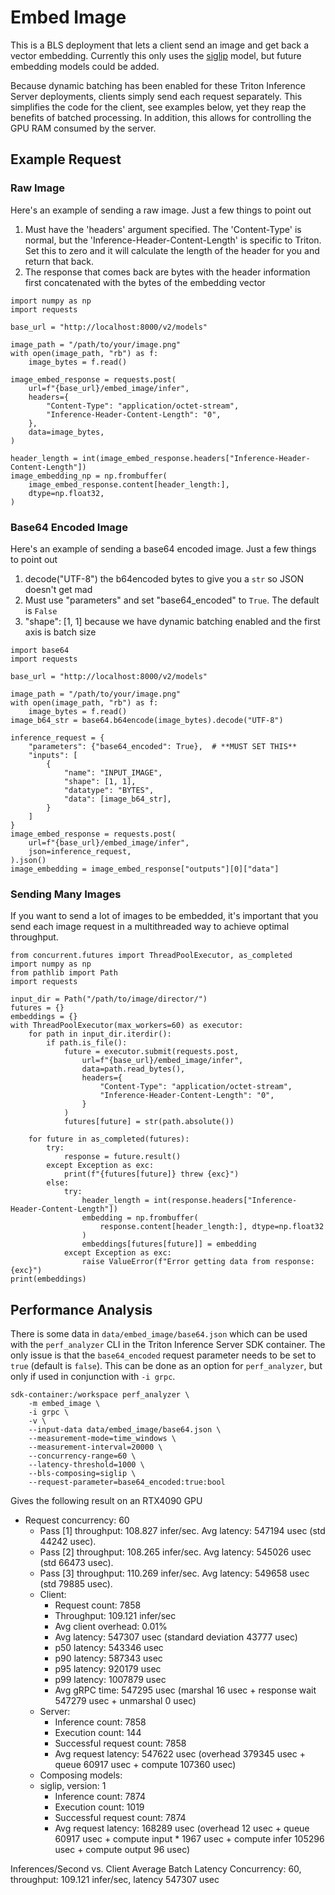 # Embed Image
This is a BLS deployment that lets a client send an image and get back a vector
embedding. Currently this only uses the [siglip](siglip.md) model, but future
embedding models could be added.

Because dynamic batching has been enabled for these Triton Inference Server
deployments, clients simply send each request separately. This simplifies the code for
the client, see examples below, yet they reap the benefits of batched processing. In
addition, this allows for controlling the GPU RAM consumed by the server.

## Example Request
### Raw Image
Here's an example of sending a raw image. Just a few things to point out

1. Must have the 'headers' argument specified. The 'Content-Type' is normal, but
   the 'Inference-Header-Content-Length' is specific to Triton. Set this to zero
   and it will calculate the length of the header for you and return that back.
2. The response that comes back are bytes with the header information first
   concatenated with the bytes of the embedding vector

```
import numpy as np
import requests

base_url = "http://localhost:8000/v2/models"

image_path = "/path/to/your/image.png"
with open(image_path, "rb") as f:
    image_bytes = f.read()

image_embed_response = requests.post(
    url=f"{base_url}/embed_image/infer",
    headers={
        "Content-Type": "application/octet-stream",
        "Inference-Header-Content-Length": "0",
    },
    data=image_bytes,
)

header_length = int(image_embed_response.headers["Inference-Header-Content-Length"])
image_embedding_np = np.frombuffer(
    image_embed_response.content[header_length:],
    dtype=np.float32,
)
```

### Base64 Encoded Image
Here's an example of sending a base64 encoded image. Just a few things to point out

1. decode("UTF-8") the b64encoded bytes to give you a `str` so JSON doesn't get mad
2. Must use "parameters" and set "base64_encoded" to `True`. The default is `False`
3. "shape": [1, 1] because we have dynamic batching enabled and the first axis is batch
   size

```
import base64
import requests

base_url = "http://localhost:8000/v2/models"

image_path = "/path/to/your/image.png"
with open(image_path, "rb") as f:
    image_bytes = f.read()
image_b64_str = base64.b64encode(image_bytes).decode("UTF-8")

inference_request = {
    "parameters": {"base64_encoded": True},  # **MUST SET THIS**
    "inputs": [
        {
            "name": "INPUT_IMAGE",
            "shape": [1, 1],
            "datatype": "BYTES",
            "data": [image_b64_str],
        }
    ]
}
image_embed_response = requests.post(
    url=f"{base_url}/embed_image/infer",
    json=inference_request,
).json()
image_embedding = image_embed_response["outputs"][0]["data"]
```

### Sending Many Images
If you want to send a lot of images to be embedded, it's important that you send each
image request in a multithreaded way to achieve optimal throughput.

```
from concurrent.futures import ThreadPoolExecutor, as_completed
import numpy as np
from pathlib import Path
import requests

input_dir = Path("/path/to/image/director/")
futures = {}
embeddings = {}
with ThreadPoolExecutor(max_workers=60) as executor:
    for path in input_dir.iterdir():
        if path.is_file():
            future = executor.submit(requests.post,
                url=f"{base_url}/embed_image/infer",
                data=path.read_bytes(),
                headers={
                    "Content-Type": "application/octet-stream",
                    "Inference-Header-Content-Length": "0",
                }
            )
            futures[future] = str(path.absolute())
    
    for future in as_completed(futures):
        try:
            response = future.result()
        except Exception as exc:
            print(f"{futures[future]} threw {exc}")
        else:
            try:
                header_length = int(response.headers["Inference-Header-Content-Length"])
                embedding = np.frombuffer(
                    response.content[header_length:], dtype=np.float32
                )
                embeddings[futures[future]] = embedding
            except Exception as exc:
                raise ValueError(f"Error getting data from response: {exc}")
print(embeddings)
```
## Performance Analysis
There is some data in `data/embed_image/base64.json` which can be used with the
`perf_analyzer` CLI in the Triton Inference Server SDK container. The only issue is
that the `base64_encoded` request parameter needs to be set to `true` (default is
`false`). This can be done as an option for `perf_analyzer`, but only if used in
conjunction with `-i grpc`.

```
sdk-container:/workspace perf_analyzer \
    -m embed_image \
    -i grpc \
    -v \
    --input-data data/embed_image/base64.json \
    --measurement-mode=time_windows \
    --measurement-interval=20000 \
    --concurrency-range=60 \
    --latency-threshold=1000 \
    --bls-composing=siglip \
    --request-parameter=base64_encoded:true:bool
```
Gives the following result on an RTX4090 GPU

* Request concurrency: 60
  * Pass [1] throughput: 108.827 infer/sec. Avg latency: 547194 usec (std 44242 usec). 
  * Pass [2] throughput: 108.265 infer/sec. Avg latency: 545026 usec (std 66473 usec). 
  * Pass [3] throughput: 110.269 infer/sec. Avg latency: 549658 usec (std 79885 usec). 
  * Client: 
    * Request count: 7858
    * Throughput: 109.121 infer/sec
    * Avg client overhead: 0.01%
    * Avg latency: 547307 usec (standard deviation 43777 usec)
    * p50 latency: 543346 usec
    * p90 latency: 587343 usec
    * p95 latency: 920179 usec
    * p99 latency: 1007879 usec
    * Avg gRPC time: 547295 usec (marshal 16 usec + response wait 547279 usec + unmarshal 0 usec)
  * Server: 
    * Inference count: 7858
    * Execution count: 144
    * Successful request count: 7858
    * Avg request latency: 547622 usec (overhead 379345 usec + queue 60917 usec + compute 107360 usec)
  * Composing models: 
  * siglip, version: 1
      * Inference count: 7874
      * Execution count: 1019
      * Successful request count: 7874
      * Avg request latency: 168289 usec (overhead 12 usec + queue 60917 usec + compute input * 1967 usec + compute infer 105296 usec + compute output 96 usec)

Inferences/Second vs. Client Average Batch Latency
Concurrency: 60, throughput: 109.121 infer/sec, latency 547307 usec
